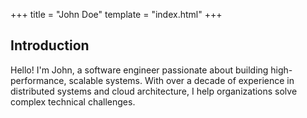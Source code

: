 +++
title = "John Doe"
template = "index.html"
+++

## Introduction
Hello! I'm John, a software engineer passionate about building high-performance, scalable systems. With over a decade of experience in distributed systems and cloud architecture, I help organizations solve complex technical challenges.</p>
